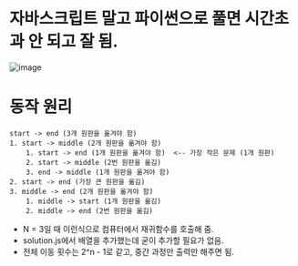 # 자바스크립트 말고 파이썬으로 풀면 시간초과 안 되고 잘 됨.

![image](https://github.com/user-attachments/assets/6319b5e2-9205-4b55-83af-8f7c1327dc01)


# 동작 원리

```
start -> end (3개 원판을 옮겨야 함)
1. start -> middle (2개 원판을 옮겨야 함)
    1. start -> end (1개 원판을 옮겨야 함)  <-- 가장 작은 문제 (1개 원판)
    2. start -> middle (2번 원판을 옮김)
    3. end -> middle (1개 원판을 옮겨야 함)
2. start -> end (가장 큰 원판을 옮김)
3. middle -> end (2개 원판을 옮겨야 함)
    1. middle -> start (1개 원판을 옮김)
    2. middle -> end (2번 원판을 옮김)
```
- N = 3일 때 이런식으로 컴퓨터에서 재귀함수를 호출해 줌.
- solution.js에서 배열을 추가했는데 굳이 추가할 필요가 없음.
- 전체 이동 횟수는 2^n - 1로 같고, 중간 과정만 출력만 해주면 됨.